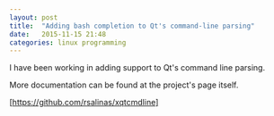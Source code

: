 ```yaml
---
layout: post
title:  "Adding bash completion to Qt's command-line parsing"
date:   2015-11-15 21:48
categories: linux programming
---
```


I have been working in adding support to Qt's command line parsing. 

More documentation can be found at the project's page itself.

[https://github.com/rsalinas/xqtcmdline]
